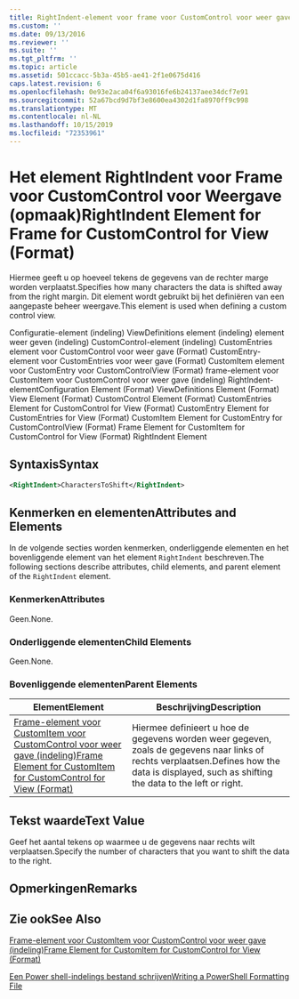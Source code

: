 ```yaml
---
title: RightIndent-element voor frame voor CustomControl voor weer gave (indeling) | Microsoft Docs
ms.custom: ''
ms.date: 09/13/2016
ms.reviewer: ''
ms.suite: ''
ms.tgt_pltfrm: ''
ms.topic: article
ms.assetid: 501ccacc-5b3a-45b5-ae41-2f1e0675d416
caps.latest.revision: 6
ms.openlocfilehash: 0e93e2aca04f6a93016fe6b24137aee34dcf7e91
ms.sourcegitcommit: 52a67bcd9d7bf3e8600ea4302d1fa8970ff9c998
ms.translationtype: MT
ms.contentlocale: nl-NL
ms.lasthandoff: 10/15/2019
ms.locfileid: "72353961"
---
```

# <a name="rightindent-element-for-frame-for-customcontrol-for-view-format"></a><span data-ttu-id="25948-102">Het element RightIndent voor Frame voor CustomControl voor Weergave (opmaak)</span><span class="sxs-lookup"><span data-stu-id="25948-102">RightIndent Element for Frame for CustomControl for View (Format)</span></span>

<span data-ttu-id="25948-103">Hiermee geeft u op hoeveel tekens de gegevens van de rechter marge worden verplaatst.</span><span class="sxs-lookup"><span data-stu-id="25948-103">Specifies how many characters the data is shifted away from the right margin.</span></span> <span data-ttu-id="25948-104">Dit element wordt gebruikt bij het definiëren van een aangepaste beheer weergave.</span><span class="sxs-lookup"><span data-stu-id="25948-104">This element is used when defining a custom control view.</span></span>

<span data-ttu-id="25948-105">Configuratie-element (indeling) ViewDefinitions element (indeling) element weer geven (indeling) CustomControl-element (indeling) CustomEntries element voor CustomControl voor weer gave (Format) CustomEntry-element voor CustomEntries voor weer gave (Format) CustomItem element voor CustomEntry voor CustomControlView (Format) frame-element voor CustomItem voor CustomControl voor weer gave (indeling) RightIndent-element</span><span class="sxs-lookup"><span data-stu-id="25948-105">Configuration Element (Format) ViewDefinitions Element (Format) View Element (Format) CustomControl Element (Format) CustomEntries Element for CustomControl for View (Format) CustomEntry Element for CustomEntries for View (Format) CustomItem Element for CustomEntry for CustomControlView (Format) Frame Element for CustomItem for CustomControl for View (Format) RightIndent Element</span></span>

## <a name="syntax"></a><span data-ttu-id="25948-106">Syntaxis</span><span class="sxs-lookup"><span data-stu-id="25948-106">Syntax</span></span>

```xml
<RightIndent>CharactersToShift</RightIndent>
```

## <a name="attributes-and-elements"></a><span data-ttu-id="25948-107">Kenmerken en elementen</span><span class="sxs-lookup"><span data-stu-id="25948-107">Attributes and Elements</span></span>

<span data-ttu-id="25948-108">In de volgende secties worden kenmerken, onderliggende elementen en het bovenliggende element van het element `RightIndent` beschreven.</span><span class="sxs-lookup"><span data-stu-id="25948-108">The following sections describe attributes, child elements, and parent element of the `RightIndent` element.</span></span>

### <a name="attributes"></a><span data-ttu-id="25948-109">Kenmerken</span><span class="sxs-lookup"><span data-stu-id="25948-109">Attributes</span></span>

<span data-ttu-id="25948-110">Geen.</span><span class="sxs-lookup"><span data-stu-id="25948-110">None.</span></span>

### <a name="child-elements"></a><span data-ttu-id="25948-111">Onderliggende elementen</span><span class="sxs-lookup"><span data-stu-id="25948-111">Child Elements</span></span>

<span data-ttu-id="25948-112">Geen.</span><span class="sxs-lookup"><span data-stu-id="25948-112">None.</span></span>

### <a name="parent-elements"></a><span data-ttu-id="25948-113">Bovenliggende elementen</span><span class="sxs-lookup"><span data-stu-id="25948-113">Parent Elements</span></span>

|<span data-ttu-id="25948-114">Element</span><span class="sxs-lookup"><span data-stu-id="25948-114">Element</span></span>|<span data-ttu-id="25948-115">Beschrijving</span><span class="sxs-lookup"><span data-stu-id="25948-115">Description</span></span>|
|-------------|-----------------|
|[<span data-ttu-id="25948-116">Frame-element voor CustomItem voor CustomControl voor weer gave (indeling)</span><span class="sxs-lookup"><span data-stu-id="25948-116">Frame Element for CustomItem for CustomControl for View (Format)</span></span>](./frame-element-for-customitem-for-customcontrol-for-view-format.md)|<span data-ttu-id="25948-117">Hiermee definieert u hoe de gegevens worden weer gegeven, zoals de gegevens naar links of rechts verplaatsen.</span><span class="sxs-lookup"><span data-stu-id="25948-117">Defines how the data is displayed, such as shifting the data to the left or right.</span></span>|

## <a name="text-value"></a><span data-ttu-id="25948-118">Tekst waarde</span><span class="sxs-lookup"><span data-stu-id="25948-118">Text Value</span></span>

<span data-ttu-id="25948-119">Geef het aantal tekens op waarmee u de gegevens naar rechts wilt verplaatsen.</span><span class="sxs-lookup"><span data-stu-id="25948-119">Specify the number of characters that you want to shift the data to the right.</span></span>

## <a name="remarks"></a><span data-ttu-id="25948-120">Opmerkingen</span><span class="sxs-lookup"><span data-stu-id="25948-120">Remarks</span></span>

## <a name="see-also"></a><span data-ttu-id="25948-121">Zie ook</span><span class="sxs-lookup"><span data-stu-id="25948-121">See Also</span></span>

[<span data-ttu-id="25948-122">Frame-element voor CustomItem voor CustomControl voor weer gave (indeling)</span><span class="sxs-lookup"><span data-stu-id="25948-122">Frame Element for CustomItem for CustomControl for View (Format)</span></span>](./frame-element-for-customitem-for-customcontrol-for-view-format.md)

[<span data-ttu-id="25948-123">Een Power shell-indelings bestand schrijven</span><span class="sxs-lookup"><span data-stu-id="25948-123">Writing a PowerShell Formatting File</span></span>](./writing-a-powershell-formatting-file.md)

